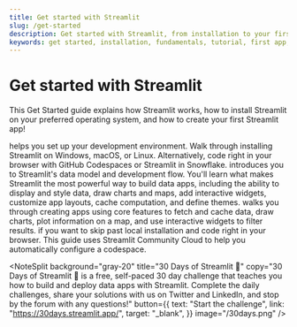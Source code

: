 ```yaml
---
title: Get started with Streamlit
slug: /get-started
description: Get started with Streamlit, from installation to your first app.
keywords: get started, installation, fundamentals, tutorial, first app, beginner, streamlit
---
```


# Get started with Streamlit

This Get Started guide explains how Streamlit works, how to install Streamlit on your preferred
operating system, and how to create your first Streamlit app!

<InlineCalloutContainer>
    <InlineCallout
        color="orange-70"
        icon="downloading"
        bold="Installation"
        href="/get-started/installation"
    >helps you set up your development environment. Walk through installing Streamlit on Windows, macOS, or Linux. Alternatively, code right in your browser with GitHub Codespaces or Streamlit in Snowflake.</InlineCallout>
    <InlineCallout
        color="orange-70"
        icon="description"
        bold="Fundamentals"
        href="/get-started/fundamentals"
    >introduces you to Streamlit's data model and development flow. You'll learn what makes Streamlit the most powerful way to build data apps, including the ability to display and style data, draw charts and maps, add interactive widgets, customize app layouts, cache computation, and define themes.</InlineCallout>
    <InlineCallout
        color="orange-70"
        icon="auto_awesome"
        bold="First steps"
        href="/get-started/tutorials"
    >walks you through creating apps using core features to fetch and cache data, draw charts, plot information on a map, and use interactive widgets to filter results.</InlineCallout>
    <InlineCallout
        color="orange-70"
        icon="rocket_launch"
        bold="Use GitHub Codespaces"
        href="/get-started/installation/community-cloud"
    >if you want to skip past local installation and code right in your browser. This guide uses Streamlit Community Cloud to help you automatically configure a codespace.</InlineCallout>
</InlineCalloutContainer>

<NoteSplit
background="gray-20"
title="30 Days of Streamlit 🎈"
copy="30 Days of Streamlit 🎈 is a free, self-paced 30 day challenge that teaches you how to build and deploy data apps with Streamlit. Complete the daily challenges, share your solutions with us on Twitter and LinkedIn, and stop by the forum with any questions!"
button={{
        text: "Start the challenge",
        link: "https://30days.streamlit.app/",
        target: "_blank",
      }}
image="/30days.png"
/>
